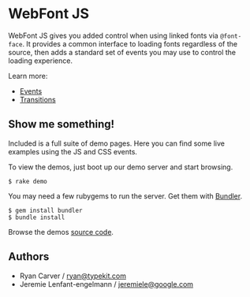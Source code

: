 # WebFont JS

WebFont JS gives you added control when using linked fonts via `@font-face`.
It provides a common interface to loading fonts regardless of the source, then
adds a standard set of events you may use to control the loading experience.

Learn more:

* [Events](http://github.com/typekit/webfontjs/blob/master/docs/EVENTS.md)
* [Transitions](http://github.com/typekit/webfontjs/blob/master/docs/TRANSITIONS.md)

## Show me something!

Included is a full suite of demo pages. Here you can find some live examples
using the JS and CSS events.

To view the demos, just boot up our demo server and start browsing.

    $ rake demo

You may need a few rubygems to run the server. Get them with [Bundler](http://gembundler.com/).

    $ gem install bundler
    $ bundle install

Browse the demos [source code](http://github.com/typekit/webfontjs/blob/master/lib/webfontjs/demo/public).


## Authors

* Ryan Carver / ryan@typekit.com
* Jeremie Lenfant-engelmann /  jeremiele@google.com